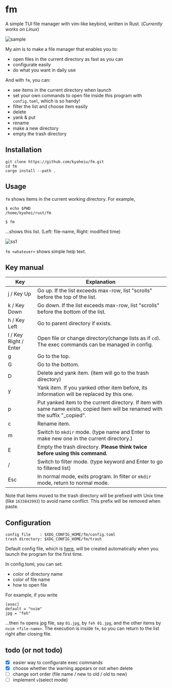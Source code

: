 # fm

A simple TUI file manager with vim-like keybind, written in Rust.
(_Currently works on Linux_)

![sample](https://github.com/kyoheiu/fm/blob/main/screenshots/sample.gif)

My aim is to make a file manager that enables you to:

- open files in the current directory as fast as you can
- configurate easily
- do what you want in daily use

And with `fm`, you can:

- see items in the current directory when launch
- set your own commands to open file inside this program with `config.toml`, which is so handy!
- filter the list and choose item easily
- delete
- yank & put
- rename
- make a new directory
- empty the trash directory

## Installation

```
git clone https://github.com/kyoheiu/fm.git
cd fm
cargo install --path .
```

## Usage

`fm` shows items in the current working directory. For example,

```
$ echo $PWD
/home/kyohei/rust/fm

$ fm
```

...shows this list. (Left: file-name, Right: modified time)

![ss1](https://github.com/kyoheiu/fm/blob/main/screenshots/1.jpg)

`fm <whatever>` shows simple help text.

## Key manual

| Key                   | Explanation                                                                                                                      |
| --------------------- | -------------------------------------------------------------------------------------------------------------------------------- |
| j / Key Up            | Go up. If the list exceeds max-row, list "scrolls" before the top of the list.                                                   |
| k / Key Down          | Go down. If the list exceeds max-row, list "scrolls" before the bottom of the list.                                              |
| h / Key Left          | Go to parent directory if exists.                                                                                                |
| l / Key Right / Enter | Open file or change directory(change lists as if `cd`). The exec commands can be managed in config.                              |
| g                     | Go to the top.                                                                                                                   |
| G                     | Go to the bottom.                                                                                                                |
| D                     | Delete and yank item. (item will go to the trash directory)                                                                      |
| y                     | Yank item. If you yanked other item before, its information will be replaced by this one.                                        |
| p                     | Put yanked item to the current directory. If item with same name exists, copied item will be renamed with the suffix "\_copied". |
| c                     | Rename item.                                                                                                                     |
| m                     | Switch to `mkdir` mode. (type name and Enter to make new one in the current directory.)                                          |
| E                     | Empty the trash directory. **Please think twice before using this command.**                                                     |
| /                     | Switch to filter mode. (type keyword and Enter to go to filtered list)                                                           |
| Esc                   | In normal mode, exits program. In filter or `mkdir` mode, return to normal mode.                                                 |

Note that items moved to the trash directory will be prefixed with Unix time (like `1633843993`) to avoid name conflict. This prefix will be removed when paste.

## Configuration

```
config file    : $XDG_CONFIG_HOME/fm/config.toml
trash directory: $XDG_CONFIG_HOME/fm/trash
```

Default config file, which is [here](src/config.rs), will be created automatically when you launch the program for the first time.

In config.toml, you can set:

- color of directory name
- color of file name
- how to open file

For example, if you write

```
[exec]
default = "nvim"
jpg = "feh"
```

...then `fm` opens jpg file, say `01.jpg`, by `feh 01.jpg`, and the other items by `nvim <file-name>`. The execution is inside `fm`, so you can return to the list right after closing file.

## todo (or not todo)

- [x] easier way to configurate exec commands
- [x] choose whether the warning appears or not when delete
- [ ] change sort order (file name / new to old / old to new)
- [ ] implement `v`(select mode)
